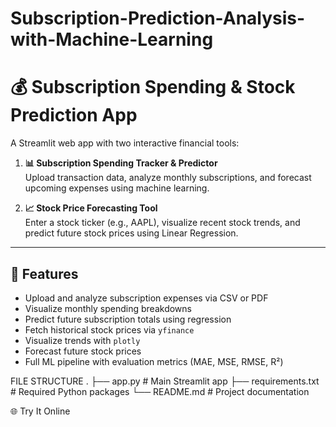 # Subscription-Prediction-Analysis-with-Machine-Learning
# 💰 Subscription Spending & Stock Prediction App

A Streamlit web app with two interactive financial tools:

1. **📊 Subscription Spending Tracker & Predictor**  
   Upload transaction data, analyze monthly subscriptions, and forecast upcoming expenses using machine learning.

2. **📈 Stock Price Forecasting Tool**  
   Enter a stock ticker (e.g., AAPL), visualize recent stock trends, and predict future stock prices using Linear Regression.

---

## 🚀 Features

- Upload and analyze subscription expenses via CSV or PDF
- Visualize monthly spending breakdowns
- Predict future subscription totals using regression
- Fetch historical stock prices via `yfinance`
- Visualize trends with `plotly`
- Forecast future stock prices
- Full ML pipeline with evaluation metrics (MAE, MSE, RMSE, R²)

FILE STRUCTURE
.
├── app.py               # Main Streamlit app
├── requirements.txt     # Required Python packages
└── README.md            # Project documentation

🌐 Try It Online
